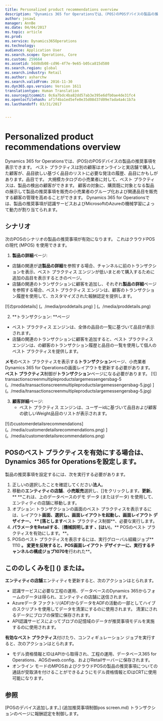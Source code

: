 ```yaml
---
title: Personalized product recommendations overview
description: "Dynamics 365 for Operationsでは、(POS)のPOSデバイスの製品の推奨事項を表示できます。 ベスト プラクティスは別の顧客はオンラインと実店舗で購入した顧客が、品目欲しい基づく品目のリストに必要な発注の履歴、品目にかもしがあります。品目です。 大規模カタログの小売業者に対して、ベスト プラクティスは、製品の検出の顧客ができます。 顧客の対象に、購買既に対象となる製品の展示して製品の推奨事項を販売の小売業者のグループ化および関連品目を販売する顧客の管理を高めることができます。 Dynamics 365 for Operationsでは、製品の推奨事項が認識サービスおよびMicrosoftのAzureの機械学習によって動力が割り当てられます。"
author: josaw1
manager: AnnBe
ms.date: 04/04/2017
ms.topic: article
ms.prod: 
ms.service: Dynamics365Operations
ms.technology: 
audience: Application User
ms.search.scope: Operations, Core
ms.custom: 259664
ms.assetid: 5dd8db08-cd96-4f7e-9e65-b05ca815d580
ms.search.region: global
ms.search.industry: Retail
ms.author: asharchw
ms.search.validFrom: 2016-11-30
ms.dyn365.ops.version: Version 1611
translationtype: Human Translation
ms.sourcegitcommit: 0c6a7bdc4ba82dd57ab3e395e6dfb0ae4de31fc4
ms.openlocfilehash: af1f4ba1ed5efe0e35d08d37d09e7ada4a4c1b7a
ms.lasthandoff: 03/31/2017


---
```


# <a name="personalized-product-recommendations-overview"></a>Personalized product recommendations overview

Dynamics 365 for Operationsでは、(POS)のPOSデバイスの製品の推奨事項を表示できます。 ベスト プラクティスは別の顧客はオンラインと実店舗で購入した顧客が、品目欲しい基づく品目のリストに必要な発注の履歴、品目にかもしがあります。品目です。 大規模カタログの小売業者に対して、ベスト プラクティスは、製品の検出の顧客ができます。 顧客の対象に、購買既に対象となる製品の展示して製品の推奨事項を販売の小売業者のグループ化および関連品目を販売する顧客の管理を高めることができます。 Dynamics 365 for Operationsでは、製品の推奨事項が認識サービスおよびMicrosoftのAzureの機械学習によって動力が割り当てられます。

<a name="scenarios"></a>シナリオ
---------

次のPOSのシナリオの製品の推奨事項が有効になります。 これはクラウドPOSの現代 (MPOS) を使用できます。

1.  **製品の詳細**ページ:

-   店舗の関連が退**製品の詳細**を参照する場合、チャンネルに前のトランザクションを表示、ベスト プラクティス エンジンが低いまとめて購入するために追加の品目を表示するときのページ。
-   店舗の関連のトランザクションに顧客を追加し、それぞれ**製品の詳細**ページを参照する場合、ベスト プラクティス エンジンは、顧客のトランザクション履歴を使用して、カスタマイズされた報酬認定を提供します。

[![のproddetails] (。/media/proddetails.png) ] (。/media/proddetails.png) 

2.  **トランザクション: **ページ

-   ベスト プラクティス エンジンは、全体の品目の一覧に基づいて品目が表示されます。
-   店舗の関連のトランザクションに顧客を追加すると、ベスト プラクティス エンジンは、の顧客のトランザクション履歴と品目の一覧を使用して個人のベスト プラクティスを提供します。

**メモ**のベスト プラクティスを表示する**トランザクション**ページ、小売業者Dynamics 365 for Operationsの画面レイアウトを更新する必要があります。 **ベスト プラクティス**制御が**トランザクション**ページになる必要があります。 [![] transactionscreenmultipleproductslargemessengersbag-5 (。/media/transactionscreenmultipleproductslargemessengersbag-5.jpg) ] (。/media/transactionscreenmultipleproductslargemessengersbag-5.jpg) 

3.  **顧客詳細**ページ:
    -   ベスト プラクティス エンジンは、ユーザーidに基づいて品目および顧客の欲しいWeight品目のリストが表示されます。

[![のcustomerdetailsrecommendations] (。/media/customerdetailsrecommendations.png) ] (。/media/customerdetailsrecommendations.png) 

## <a name="configure-dynamics-365-for-operations-to-enable-pos-recommendations"></a>POSのベスト プラクティスを有効にする場合は、Dynamics 365 for Operationsを設定します。
製品の推奨事項を設定するには、次を実行する必要があります。

1.  正しいの選択したことを確認してください**法人**。
2.  移動の**エンティティの店舗**、**小売販売**選択し、[]をクリックします。**更新**。** **これは、上のデータベースのデモ データ (またはデータ) を使用して、エンティティの店舗に移動します。
3.  オプション: トランザクションの画面のベスト プラクティスを表示するには、レイアウト**画面、**選択し、画面レイアウトを起動し、**画面レイアウト デザイナー**、** ** [落とします**ベスト プラクティス制御**、必要な実行します。
4.  **パラメータをRetailする**、[**機械説明します** **、[はい**)。** POSのベスト プラクティスを有効にします。**。
5.  POSのベスト プラクティスを表示するには、実行グローバル組織ジョブ** 1110 **。 変更を反映すると、POS画面レイアウト デザイナーに、実行するチャンネルの構成ジョブ1070を**行われた**。

## <a name="how-does-it-work"></a>こののしくみを[] () または。
**エンティティの店舗**エンティティを更新すると、次のアクションはとられます。

-   認識サービスに必要な工程の運用、データベースのDynamics 365からフォームのデータは得られ、エンティティの店舗に送信されます。
-   Azureデータ ファクトリ(ADF)からデータをADFの活動の一部としてハイブのスクリプトを使用してデータを清潔にするのに使用されます。 清潔にされるデータにブロブの保管に保存されます。
-   API認識サービスによってブロブの記憶域のデータが推奨事項モデルを実施するのに使用されます。

**有効なベスト プラクティス**付けたり、コンフィギュレーション ジョブを実行すると、次のアクションはとられます。

-   モデル資格情報とIDはAPIから取得され、工程の運用、データベース365 for Operations、AOSのweb.config、およびRetailサーバーに保存されます。
-   オンライン モードのMPOSおよびクラウドPOSの製品の推奨事項についての通話が受取済を付けることができるようにモデル資格情報とIDはCRTに使用可能になります。


<a name="see-also"></a>参照
--------

[POSのデバイス追加します。] (追加推奨事項制御pos screen.md) トランザクションのページに報酬認定を制御します。


